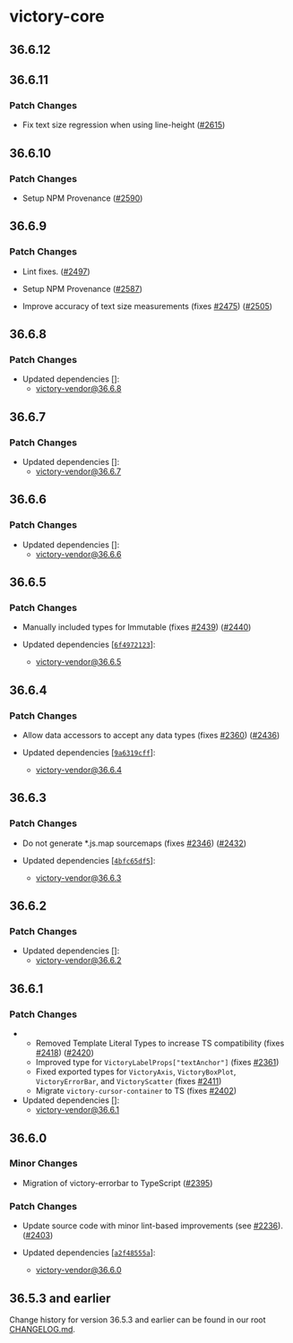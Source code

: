 # victory-core

## 36.6.12

## 36.6.11

### Patch Changes

- Fix text size regression when using line-height ([#2615](https://github.com/tiennguyen-ftu-k52/victory/pull/2615))

## 36.6.10

### Patch Changes

- Setup NPM Provenance ([#2590](https://github.com/tiennguyen-ftu-k52/victory/pull/2590))

## 36.6.9

### Patch Changes

- Lint fixes. ([#2497](https://github.com/tiennguyen-ftu-k52/victory/pull/2497))

* Setup NPM Provenance ([#2587](https://github.com/tiennguyen-ftu-k52/victory/pull/2587))

- Improve accuracy of text size measurements (fixes [#2475](https://github.com/tiennguyen-ftu-k52/victory/issues/2475)) ([#2505](https://github.com/tiennguyen-ftu-k52/victory/pull/2505))

## 36.6.8

### Patch Changes

- Updated dependencies []:
  - victory-vendor@36.6.8

## 36.6.7

### Patch Changes

- Updated dependencies []:
  - victory-vendor@36.6.7

## 36.6.6

### Patch Changes

- Updated dependencies []:
  - victory-vendor@36.6.6

## 36.6.5

### Patch Changes

- Manually included types for Immutable (fixes [#2439](https://github.com/tiennguyen-ftu-k52/victory/issues/2439)) ([#2440](https://github.com/tiennguyen-ftu-k52/victory/pull/2440))

- Updated dependencies [[`6f4972123`](https://github.com/tiennguyen-ftu-k52/victory/commit/6f49721238332bb5ee879571a45b34a04e44d416)]:
  - victory-vendor@36.6.5

## 36.6.4

### Patch Changes

- Allow data accessors to accept any data types (fixes [#2360](https://github.com/tiennguyen-ftu-k52/victory/issues/2360)) ([#2436](https://github.com/tiennguyen-ftu-k52/victory/pull/2436))

- Updated dependencies [[`9a6319cff`](https://github.com/tiennguyen-ftu-k52/victory/commit/9a6319cffbc480711b8c286dcae00575081170f0)]:
  - victory-vendor@36.6.4

## 36.6.3

### Patch Changes

- Do not generate \*.js.map sourcemaps (fixes [#2346](https://github.com/tiennguyen-ftu-k52/victory/issues/2346)) ([#2432](https://github.com/tiennguyen-ftu-k52/victory/pull/2432))

- Updated dependencies [[`4bfc65df5`](https://github.com/tiennguyen-ftu-k52/victory/commit/4bfc65df5a10aa6a10084882ed5c6d0d894dec6f)]:
  - victory-vendor@36.6.3

## 36.6.2

### Patch Changes

- Updated dependencies []:
  - victory-vendor@36.6.2

## 36.6.1

### Patch Changes

- - Removed Template Literal Types to increase TS compatibility (fixes [#2418](https://github.com/tiennguyen-ftu-k52/victory/issues/2418)) ([#2420](https://github.com/tiennguyen-ftu-k52/victory/pull/2420))
  - Improved type for `VictoryLabelProps["textAnchor"]` (fixes [#2361](https://github.com/tiennguyen-ftu-k52/victory/issues/2361))
  - Fixed exported types for `VictoryAxis`, `VictoryBoxPlot`, `VictoryErrorBar`, and `VictoryScatter` (fixes [#2411](https://github.com/tiennguyen-ftu-k52/victory/issues/2411))
  - Migrate `victory-cursor-container` to TS (fixes [#2402](https://github.com/tiennguyen-ftu-k52/victory/issues/2402))
- Updated dependencies []:
  - victory-vendor@36.6.1

## 36.6.0

### Minor Changes

- Migration of victory-errorbar to TypeScript ([#2395](https://github.com/tiennguyen-ftu-k52/victory/pull/2395))

### Patch Changes

- Update source code with minor lint-based improvements (see [#2236](https://github.com/tiennguyen-ftu-k52/victory/issues/2236)). ([#2403](https://github.com/tiennguyen-ftu-k52/victory/pull/2403))

- Updated dependencies [[`a2f48555a`](https://github.com/tiennguyen-ftu-k52/victory/commit/a2f48555adfed15bdb004dc0793f197d90c950a2)]:
  - victory-vendor@36.6.0

## 36.5.3 and earlier

Change history for version 36.5.3 and earlier can be found in our root [CHANGELOG.md](https://github.com/tiennguyen-ftu-k52/victory/blob/main/CHANGELOG.md).

